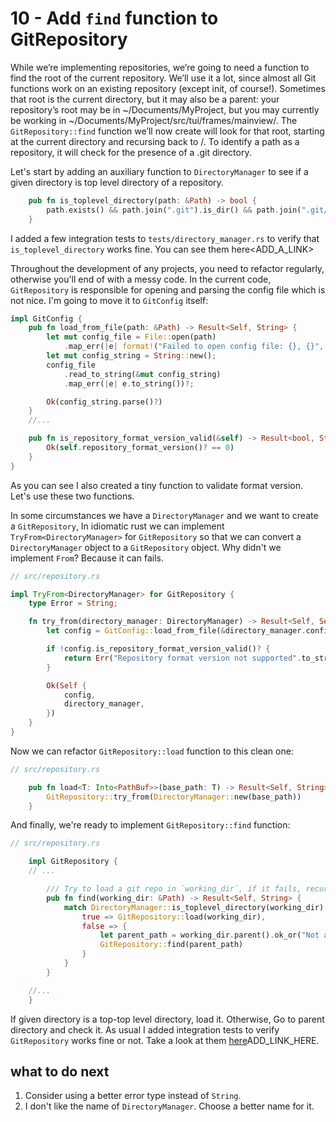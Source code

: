 # 10 - Add `find` function to GitRepository
While we’re implementing repositories, we’re going to need a function to find the root of the current repository. We’ll use it a lot, since almost all Git functions work on an existing repository (except init, of course!). Sometimes that root is the current directory, but it may also be a parent: your repository’s root may be in ~/Documents/MyProject, but you may currently be working in ~/Documents/MyProject/src/tui/frames/mainview/. The `GitRepository::find` function we’ll now create will look for that root, starting at the current directory and recursing back to /. To identify a path as a repository, it will check for the presence of a .git directory.

Let's start by adding an auxiliary function to `DirectoryManager` to see if a given directory is top level directory of a repository.
```rust
    pub fn is_toplevel_directory(path: &Path) -> bool {
        path.exists() && path.join(".git").is_dir() && path.join(".git/config").is_file()
    }
```
I added a few integration tests to `tests/directory_manager.rs` to verify that `is_toplevel_directory` works fine. You can see them here<ADD_A_LINK>

Throughout the development of any projects, you need to refactor regularly, otherwise you'll end of with a messy code. In the current code, `GitRepository` is responsible for opening and parsing the config file which is not nice. I'm going to move it to `GitConfig` itself:

```rust
impl GitConfig {
    pub fn load_from_file(path: &Path) -> Result<Self, String> {
        let mut config_file = File::open(path)
            .map_err(|e| format!("Failed to open config file: {}, {}", path.display(), e))?;
        let mut config_string = String::new();
        config_file
            .read_to_string(&mut config_string)
            .map_err(|e| e.to_string())?;

        Ok(config_string.parse()?)
    }
    //...

    pub fn is_repository_format_version_valid(&self) -> Result<bool, String> {
        Ok(self.repository_format_version()? == 0)
    }
}

```
As you can see I also created a tiny function to validate format version. Let's use these two functions.

In some circumstances we have a `DirectoryManager` and we want to create a `GitRepository`, In idiomatic rust we can implement `TryFrom<DirectoryManager>` for `GitRepository` so that we can convert a `DirectoryManager` object to a `GitRepository` object. Why didn't we implement `From`? Because it can fails.
```rust
// src/repository.rs

impl TryFrom<DirectoryManager> for GitRepository {
    type Error = String;

    fn try_from(directory_manager: DirectoryManager) -> Result<Self, Self::Error> {
        let config = GitConfig::load_from_file(&directory_manager.config_file)?;

        if !config.is_repository_format_version_valid()? {
            return Err("Repository format version not supported".to_string());
        }

        Ok(Self {
            config,
            directory_manager,
        })
    }
}
```
Now we can refactor `GitRepository::load` function to this clean one:

```rust
// src/repository.rs

    pub fn load<T: Into<PathBuf>>(base_path: T) -> Result<Self, String> {
        GitRepository::try_from(DirectoryManager::new(base_path))
    }

```

And finally, we're ready to implement `GitRepository::find` function:
```rust
// src/repository.rs

    impl GitRepository {
    // ...

        /// Try to load a git repo in `working_dir`, if it fails, recursively try parent directory.
        pub fn find(working_dir: &Path) -> Result<Self, String> {
            match DirectoryManager::is_toplevel_directory(working_dir) {
                true => GitRepository::load(working_dir),
                false => {
                    let parent_path = working_dir.parent().ok_or("Not a git repository")?;
                    GitRepository::find(parent_path)
                }
            }
        }

    //...
    }
```
If given directory is a top-top level directory, load it. Otherwise, Go to parent directory and check it.
As usual I added integration tests to verify `GitRepository` works fine or not. Take a look at them [here]()ADD_LINK_HERE.

## what to do next
1. Consider using a better error type instead of `String`.
2. I don't like the name of `DirectoryManager`. Choose a better name for it.